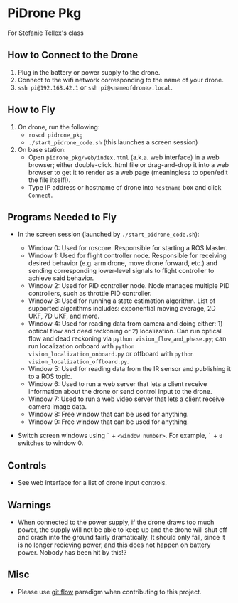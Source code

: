 # PiDrone Pkg

For Stefanie Tellex's class

## How to Connect to the Drone

1. Plug in the battery or power supply to the drone.
2. Connect to the wifi network corresponding to the name of your drone.
3. `ssh pi@192.168.42.1` or `ssh pi@<nameofdrone>.local`.

## How to Fly

1. On drone, run the following:
   - `roscd pidrone_pkg`
   - `./start_pidrone_code.sh` (this launches a screen session)
2. On base station:
   - Open `pidrone_pkg/web/index.html` (a.k.a. web interface) in a web browser; either double-click .html file or drag-and-drop it into a web browser to get it to render as a web page (meaningless to open/edit the file itself!).
   - Type IP address or hostname of drone into `hostname` box and click `Connect`.

## Programs Needed to Fly

- In the screen session (launched by `./start_pidrone_code.sh`):

  - Window 0: Used for roscore. Responsible for starting a ROS Master.
  - Window 1: Used for flight controller node. Responsible for receiving desired behavior (e.g. arm drone, move drone forward, etc.) and sending corresponding lower-level signals to flight controller to achieve said behavior.
  - Window 2: Used for PID controller node. Node manages multiple PID controllers, such as throttle PID controller.
  - Window 3: Used for running a state estimation algorithm. List of supported algorithms includes: exponential moving average, 2D UKF, 7D UKF, and more.
  - Window 4: Used for reading data from camera and doing either: 1) optical flow and dead reckoning or 2) localization. Can run optical flow and dead reckoning via `python vision_flow_and_phase.py`; can run localization onboard with `python vision_localization_onboard.py` or offboard with `python vision_localization_offboard.py`.
  - Window 5: Used for reading data from the IR sensor and publishing it to a ROS topic.
  - Window 6: Used to run a web server that lets a client receive information about the drone or send control input to the drone.
  - Window 7: Used to run a web video server that lets a client receive camera image data.
  - Window 8: Free window that can be used for anything.
  - Window 9: Free window that can be used for anything.

- Switch screen windows using `` ` `` + `<window number>`. For example,  `` ` `` + `0` switches to window 0.

## Controls

- See web interface for a list of drone input controls.

## Warnings

- When connected to the power supply, if the drone draws too much power, the
   supply will not be able to keep up and the drone will shut off and crash
   into the ground fairly dramatically. It should only fall, since it is no
   longer recieving power, and this does not happen on battery power. Nobody
   has been hit by this!?

## Misc

- Please use [git flow](http://danielkummer.github.io/git-flow-cheatsheet/) paradigm when contributing to this project.
